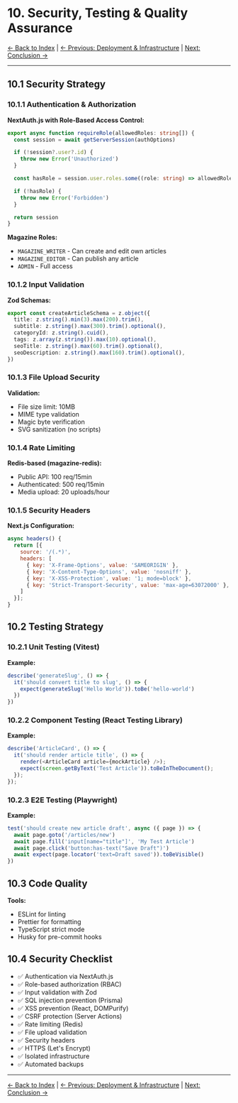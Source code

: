# 10. Security, Testing & Quality Assurance

[← Back to Index](index.md) | [← Previous: Deployment & Infrastructure](09-deployment-infrastructure.md) | [Next: Conclusion →](11-conclusion.md)

---

## 10.1 Security Strategy

### 10.1.1 Authentication & Authorization

**NextAuth.js with Role-Based Access Control:**

```typescript
export async function requireRole(allowedRoles: string[]) {
  const session = await getServerSession(authOptions)

  if (!session?.user?.id) {
    throw new Error('Unauthorized')
  }

  const hasRole = session.user.roles.some((role: string) => allowedRoles.includes(role))

  if (!hasRole) {
    throw new Error('Forbidden')
  }

  return session
}
```

**Magazine Roles:**

- `MAGAZINE_WRITER` - Can create and edit own articles
- `MAGAZINE_EDITOR` - Can publish any article
- `ADMIN` - Full access

### 10.1.2 Input Validation

**Zod Schemas:**

```typescript
export const createArticleSchema = z.object({
  title: z.string().min(3).max(200).trim(),
  subtitle: z.string().max(300).trim().optional(),
  categoryId: z.string().cuid(),
  tags: z.array(z.string()).max(10).optional(),
  seoTitle: z.string().max(60).trim().optional(),
  seoDescription: z.string().max(160).trim().optional(),
})
```

### 10.1.3 File Upload Security

**Validation:**

- File size limit: 10MB
- MIME type validation
- Magic byte verification
- SVG sanitization (no scripts)

### 10.1.4 Rate Limiting

**Redis-based (magazine-redis):**

- Public API: 100 req/15min
- Authenticated: 500 req/15min
- Media upload: 20 uploads/hour

### 10.1.5 Security Headers

**Next.js Configuration:**

```javascript
async headers() {
  return [{
    source: '/(.*)',
    headers: [
      { key: 'X-Frame-Options', value: 'SAMEORIGIN' },
      { key: 'X-Content-Type-Options', value: 'nosniff' },
      { key: 'X-XSS-Protection', value: '1; mode=block' },
      { key: 'Strict-Transport-Security', value: 'max-age=63072000' },
    ]
  }];
}
```

## 10.2 Testing Strategy

### 10.2.1 Unit Testing (Vitest)

**Example:**

```typescript
describe('generateSlug', () => {
  it('should convert title to slug', () => {
    expect(generateSlug('Hello World')).toBe('hello-world')
  })
})
```

### 10.2.2 Component Testing (React Testing Library)

**Example:**

```typescript
describe('ArticleCard', () => {
  it('should render article title', () => {
    render(<ArticleCard article={mockArticle} />);
    expect(screen.getByText('Test Article')).toBeInTheDocument();
  });
});
```

### 10.2.3 E2E Testing (Playwright)

**Example:**

```typescript
test('should create new article draft', async ({ page }) => {
  await page.goto('/articles/new')
  await page.fill('input[name="title"]', 'My Test Article')
  await page.click('button:has-text("Save Draft")')
  await expect(page.locator('text=Draft saved')).toBeVisible()
})
```

## 10.3 Code Quality

**Tools:**

- ESLint for linting
- Prettier for formatting
- TypeScript strict mode
- Husky for pre-commit hooks

## 10.4 Security Checklist

- ✅ Authentication via NextAuth.js
- ✅ Role-based authorization (RBAC)
- ✅ Input validation with Zod
- ✅ SQL injection prevention (Prisma)
- ✅ XSS prevention (React, DOMPurify)
- ✅ CSRF protection (Server Actions)
- ✅ Rate limiting (Redis)
- ✅ File upload validation
- ✅ Security headers
- ✅ HTTPS (Let's Encrypt)
- ✅ Isolated infrastructure
- ✅ Automated backups

---

[← Back to Index](index.md) | [← Previous: Deployment & Infrastructure](09-deployment-infrastructure.md) | [Next: Conclusion →](11-conclusion.md)

